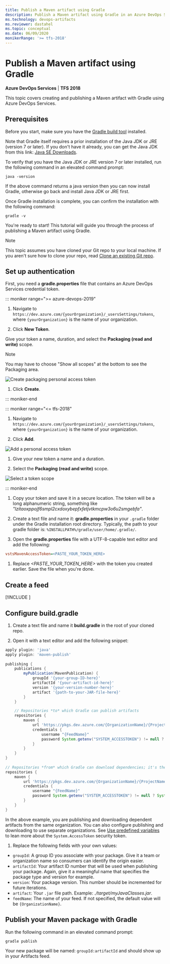 ```yaml
---
title: Publish a Maven artifact using Gradle
description: Publish a Maven artifact using Gradle in an Azure DevOps Services build
ms.technology: devops-artifacts
ms.reviewer: dastahel
ms.topic: conceptual
ms.date: 06/09/2020
monikerRange: '>= tfs-2018'
---
```



# Publish a Maven artifact using Gradle

**Azure DevOps Services** | **TFS 2018**

This topic covers creating and publishing a Maven artifact with Gradle using Azure DevOps Services.

## Prerequisites

Before you start, make sure you have the [Gradle build tool](https://gradle.org/install/) installed.

Note that Gradle itself requires a prior installation of the Java JDK or JRE (version 7 or later). If you don't have it already, you can get the Java JDK from this link: [Java SE Downloads](https://www.oracle.com/technetwork/java/javase/downloads/index.html).

To verify that you have the Java JDK or JRE version 7 or later installed, run the following command in an elevated command prompt:

```CLI
java -version
```

If the above command returns a java version then you can now install Gradle, otherwise go back and install Java JDK or JRE first. 

Once Gradle installation is complete, you can confirm the installation with the following command:

```CLI
gradle -v
```

You're ready to start! This tutorial will guide you through the process of publishing a Maven artifact using Gradle.

> [!NOTE]
> This topic assumes you have cloned your Git repo to your local machine. If you aren't sure how to clone your repo, read [Clone an existing Git repo](../../repos/git/clone.md).

## Set up authentication

First, you need a **gradle.properties** file that contains an Azure DevOps Services credential token.

::: moniker range=">= azure-devops-2019"

1. Navigate to `https://dev.azure.com/{yourOrganization}/_usersSettings/tokens`, where `{yourOrganization}` is the name of your organization.

1. Click **New Token**.

Give your token a name, duration, and select the **Packaging (read and write)** scope. 

> [!NOTE]
> You may have to choose "Show all scopes" at the bottom to see the Packaging area.

![Create packaging personal access token](media/create-packaging-pat.png)

1. Click **Create**.

::: moniker-end

::: moniker range="<= tfs-2018"

1. Navigate to `https://dev.azure.com/{yourOrganization}/_usersSettings/tokens`, where `{yourOrganization}` is the name of your organization.

1. Click **Add**.

![Add a personal access token](media/add-pat.png)

1. Give your new token a name and a duration. 

1. Select the **Packaging (read and write)** scope.

![Select a token scope](media/select-scope.png)

::: moniker-end

1. Copy your token and save it in a secure location. The token will be a long alphanumeric string, something like _"lzitaoxppojf6smpl2cxdoxybepfxfetjvtkmcpw3o6u2smgebfa"_.

1. Create a text file and name it: **gradle.properties** in your `.gradle` folder under the Gradle installation root directory. Typically, the path to your gradle folder is: `%INSTALLPATH%/gradle/user/home/.gradle/`.

1. Open the **gradle.properties** file with a UTF-8-capable text editor and add the following:

```ini
vstsMavenAccessToken=<PASTE_YOUR_TOKEN_HERE>
```

1. Replace _<PASTE_YOUR_TOKEN_HERE>_ with the token you created earlier. Save the file when you're done.

## Create a feed

[!INCLUDE [](../includes/create-feed.md)]

## Configure build.gradle 

1. Create a text file and name it **build.gradle** in the root of your cloned repo. 

1. Open it with a text editor and add the following snippet:

```groovy
apply plugin: 'java' 
apply plugin: 'maven-publish' 
 
publishing { 
    publications { 
        myPublication(MavenPublication) { 
            groupId '{your-group-ID-here}' 
            artifactId '{your-artifact-id-here}' 
            version '{your-version-number-here}' 
            artifact '{path-to-your-JAR-file-here}' 
        } 
    } 

    // Repositories *to* which Gradle can publish artifacts 
    repositories { 
        maven { 
            url 'https://pkgs.dev.azure.com/{OrganizationName}/{ProjectName}/_packaging/{FeedName}/maven/v1' 
            credentials { 
                username "{FeedName}" 
                password System.getenv("SYSTEM_ACCESSTOKEN") != null ? System.getenv("SYSTEM_ACCESSTOKEN") : vstsMavenAccessToken 
            } 
        } 
    } 
} 
 
// Repositories *from* which Gradle can download dependencies; it's the same as above in this example
repositories { 
    maven { 
        url 'https://pkgs.dev.azure.com/{OrganizationName}/{ProjectName}/_packaging/{FeedName}/maven/v1' 
        credentials { 
            username "{FeedName}" 
            password System.getenv("SYSTEM_ACCESSTOKEN") != null ? System.getenv("SYSTEM_ACCESSTOKEN") : vstsMavenAccessToken 
        } 
    } 
} 
```

In the above example, you are publishing and downloading dependent artifacts from the same organization. You can also configure publishing and downloading to use separate organizations. See [Use predefined variables](../../pipelines/build/variables.md#systemaccesstoken) to lean more about the `System.AccessToken` security token.

1. Replace the following fields with your own values:

- `groupId`: A group ID you associate with your package. Give it a team or organization name so consumers can identify the origin easier.
- `artifactId`: Your artifact ID number that will be used when publishing your package. Again, give it a meaningful name that specifies the package type and version for example.
- `version`: Your package version. This number should be incremented for future iterations.
- `artifact`: Your `.jar` file path. Example: *./target/myJavaClasses.jar*.
- `feedName`: The name of your feed. If not specified, the default value will be `{OrganizationName}`.


## Publish your Maven package with Gradle

Run the following command in an elevated command prompt:

```CLI
gradle publish
```

Your new package will be named: `groupId:artifactId` and should show up in your Artifacts feed.
